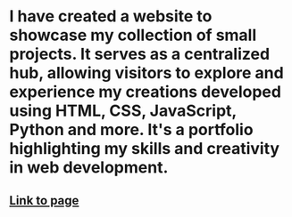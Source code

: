 # I have created a website to showcase my collection of small projects. It serves as a centralized hub, allowing visitors to explore and experience my creations developed using HTML, CSS, JavaScript, Python and more. It's a portfolio highlighting my skills and creativity in web development.
## [Link to page](https://bmalvo.github.io/Profile-Page/main.html)
